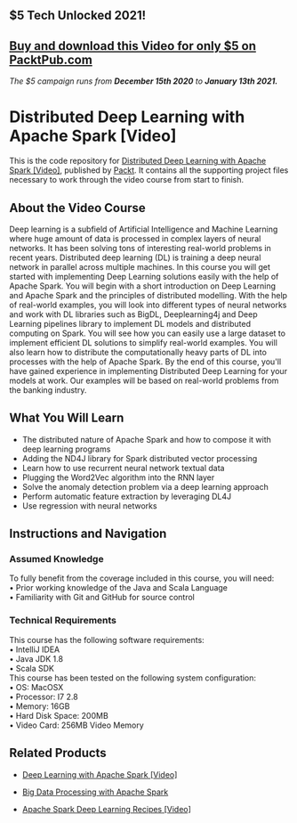## $5 Tech Unlocked 2021!
[Buy and download this Video for only $5 on PacktPub.com](https://www.packtpub.com/product/distributed-deep-learning-with-apache-spark-video/9781838553838)
-----
*The $5 campaign         runs from __December 15th 2020__ to __January 13th 2021.__*

# Distributed Deep Learning with Apache Spark [Video]
This is the code repository for [Distributed Deep Learning with Apache Spark [Video]](https://www.packtpub.com/big-data-and-business-intelligence/distributed-deep-learning-apache-spark-video?utm_source=github&utm_medium=repository&utm_campaign=9781838553838), published by [Packt](https://www.packtpub.com/?utm_source=github). It contains all the supporting project files necessary to work through the video course from start to finish.
## About the Video Course
Deep learning is a subfield of Artificial Intelligence and Machine Learning where huge amount of data is processed in complex layers of neural networks. It has been solving tons of interesting real-world problems in recent years. Distributed deep learning (DL) is training a deep neural network in parallel across multiple machines. In this course you will get started with implementing Deep Learning solutions easily with the help of Apache Spark.
You will begin with a short introduction on Deep Learning and Apache Spark and the principles of distributed modelling. With the help of real-world examples, you will look into different types of neural networks and work with DL libraries such as BigDL, Deeplearning4j and Deep Learning pipelines library to implement DL models and distributed computing on Spark. You will see how you can easily use a large dataset to implement efficient DL solutions to simplify real-world examples. You will also learn how to distribute the computationally heavy parts of DL into processes with the help of Apache Spark. 
By the end of this course, you'll have gained experience in implementing Distributed Deep Learning for your models at work. Our examples will be based on real-world problems from the banking industry.

<H2>What You Will Learn</H2>
<DIV class=book-info-will-learn-text>
<UL>
<LI>The distributed nature of Apache Spark and how to compose it with deep learning programs 
<LI>Adding the ND4J library for Spark distributed vector processing 
<LI>Learn how to use recurrent neural network textual data 
<LI>Plugging the Word2Vec algorithm into the RNN layer 
<LI>Solve the anomaly detection problem via a deep learning approach 
<LI>Perform automatic feature extraction by leveraging DL4J 
<LI>Use regression with neural networks </LI></UL></DIV>

## Instructions and Navigation
### Assumed Knowledge
To fully benefit from the coverage included in this course, you will need:<br/>
•	Prior working knowledge of the Java and Scala Language<br/>
•	Familiarity with Git and GitHub for source control<br/>

### Technical Requirements
This course has the following software requirements:<br/>
	•	IntelliJ IDEA<br/>
	•	Java JDK 1.8<br/>
	•	Scala SDK<br/>
This course has been tested on the following system configuration:<br/>
	•	OS: MacOSX <br/>
	•	Processor: I7 2.8<br/>
	•	Memory: 16GB<br/>
	•	Hard Disk Space: 200MB<br/>
	•	Video Card: 256MB Video Memory<br/>




## Related Products
* [Deep Learning with Apache Spark [Video]](https://www.packtpub.com/big-data-and-business-intelligence/deep-learning-apache-spark-video?utm_source=github&utm_medium=repository&utm_campaign=9781787286689)

* [Big Data Processing with Apache Spark](https://www.packtpub.com/application-development/big-data-processing-apache-spark?utm_source=github&utm_medium=repository&utm_campaign=9781789953688)

* [Apache Spark Deep Learning Recipes [Video]](https://www.packtpub.com/big-data-and-business-intelligence/apache-spark-deep-learning-recipes-video?utm_source=github&utm_medium=repository&utm_campaign=9781789955521)

